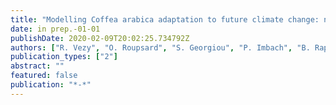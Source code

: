 ```yaml
---
title: "Modelling Coffea arabica adaptation to future climate change: neither CO2 nor shade remediate projected yield losses at low elevations"
date: in prep.-01-01
publishDate: 2020-02-09T20:02:25.734792Z
authors: ["R. Vezy", "O. Roupsard", "S. Georgiou", "P. Imbach", "B. Rapidel", "F. Charbonnier", "C. Blitz-Frayret", "D Loustau", "H. G. Hidalgo", "E. J. Alfaro", "G. Le Maire"]
publication_types: ["2"]
abstract: ""
featured: false
publication: "*-*"
---
```



